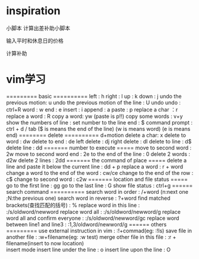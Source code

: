 # inspiration
小脚本
计算出差补助小脚本

输入平时和休息日的价格

计算补助

# vim学习

========= basic ==========
left : h
right : l
up : k
down : j
undo the previous motion: u
undo the previous motion of the line : U
undo undo : ctrl+R
word : w
end : e
insert : i
append : a
paste : p
replace a char ：r
replace a word : R
copy a word: yw  (paste is p!!)
copy some words : v+y
show the numbers of line : set number
to the line end : $
command prompt : ctrl + d  / tab
($ is means the end of the line)
(w is means word)
(e is means end) 
======== delete ========== d+motion
delete a char: x
delete to word : dw
delete to end : de
left delete : dj
right delete : dl
delete to line : d$
delete line : dd
======= number to execute =====
move to second word : 2w
move to second word end : 2e
to the end of the line : 0
delete 2 words : d2w
delete 2 lines : 2dd
======= the command of place =====
delete a line and paste it below the current line : dd + p
replace a word : r + word
change a word to the end of the word : cw/ce
change to the end of the row : c$
change to second word : c2w
======= location and file status =====
go to the first line : gg
go to the last line : G
show file status : ctrl+g
====== search command ==========
search word in order :  /+word (n:next one ;N:the previous one)
search word in reverse : ?+word
find matched brackets(查找匹配的括号) : %
replace word in this line : :/s/oldword/newword
replace word all : :/s/oldword/newword/g
replace word all and confirm everyone :  :/s/oldword/newword/gc
replace word between line1 and line3 : :1,3/oldword/newword/g
====== others =========
use external instruction in vim : :!+commad(eg: :!ls)
save file in another file : :w+filename(eg: :w test)
merge other file in this file : :r + filename(insert to now location)           
insert mode
insert line under the line : o
insert line upon the line : O
